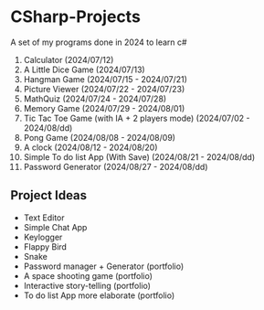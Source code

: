 # CSharp-Projects
A set of my programs done in 2024 to learn c#

01. Calculator (2024/07/12)
02. A Little Dice Game (2024/07/13)
03. Hangman Game (2024/07/15 - 2024/07/21)
04. Picture Viewer (2024/07/22 - 2024/07/23)
05. MathQuiz (2024/07/24 - 2024/07/28)
06. Memory Game (2024/07/29 - 2024/08/01)
07. Tic Tac Toe Game (with IA + 2 players mode) (2024/07/02 - 2024/08/dd) 
08. Pong Game (2024/08/08 - 2024/08/09)
09. A clock (2024/08/12 - 2024/08/20)
10. Simple To do list App (With Save) (2024/08/21 - 2024/08/dd)
11. Password Generator (2024/08/27 - 2024/08/dd)
  
## Project Ideas

- Text Editor
- Simple Chat App
- Keylogger
- Flappy Bird
- Snake
- Password manager + Generator (portfolio)
- A space shooting game (portfolio)
- Interactive story-telling (portfolio)
- To do list App more elaborate (portfolio)
  
